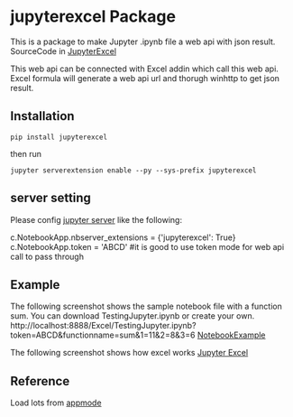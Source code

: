 # jupyterexcel Package

This is a package to make Jupyter .ipynb file a web api with json result. 
SourceCode in  [JupyterExcel](https://github.com/luozhijian/jupyterexcel)

This web api can be connected with Excel addin which call this web api. Excel formula will generate a web api url and thorugh winhttp to get json result.

## Installation 

    pip install jupyterexcel

then run 

    jupyter serverextension enable --py --sys-prefix jupyterexcel

## server setting

Please config [jupyter server](https://jupyter-notebook.readthedocs.io/en/stable/public_server.html) like the following:

c.NotebookApp.nbserver_extensions = {'jupyterexcel': True}
c.NotebookApp.token = 'ABCD'   #it is good to use token mode for web api call to pass through

## Example
The following screenshot shows the sample notebook file with a function sum. You can download TestingJupyter.ipynb or create your own. 
http://localhost:8888/Excel/TestingJupyter.ipynb?token=ABCD&functionname=sum&1=11&2=8&3=6
[NotebookExample](NotebookExample.png)
 

The following screenshot shows how excel works
[Jupyter Excel](ExcelFormulaScreen.png)


## Reference 
Load lots from [appmode](https://github.com/oschuett/appmode)
